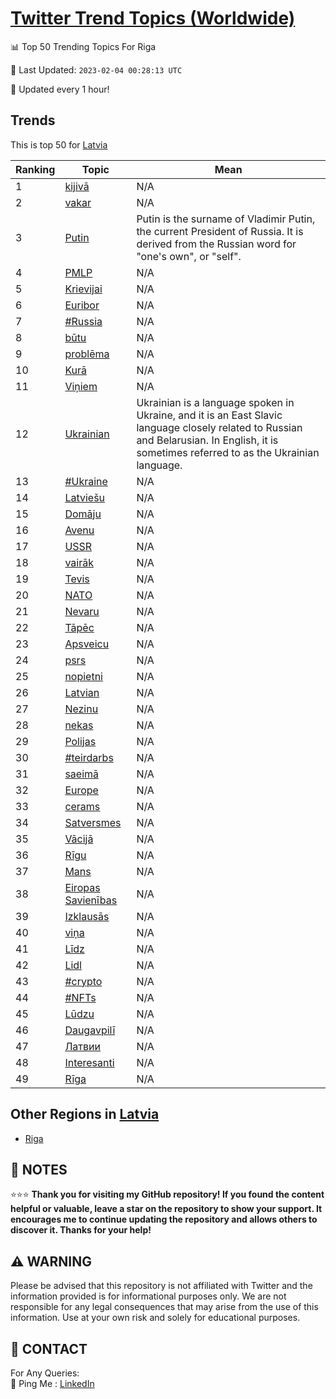 [Twitter Trend Topics (Worldwide)](https://github.com/ErcinDedeoglu/Twitter-Trend-Topics)
==========


📊 Top 50 Trending Topics For Riga

📆 Last Updated: `2023-02-04 00:28:13 UTC`

🔧 Updated every 1 hour!


## Trends

This is top 50 for [Latvia](</Latvia>)

| Ranking | Topic | Mean |
| ------- | ------------ | ------------ |
| 1 | [kijivā](http://twitter.com/search?q=kijiv%c4%81) | N/A |
| 2 | [vakar](http://twitter.com/search?q=vakar) | N/A |
| 3 | [Putin](http://twitter.com/search?q=Putin) | Putin is the surname of Vladimir Putin, the current President of Russia. It is derived from the Russian word for "one's own", or "self". |
| 4 | [PMLP](http://twitter.com/search?q=PMLP) | N/A |
| 5 | [Krievijai](http://twitter.com/search?q=Krievijai) | N/A |
| 6 | [Euribor](http://twitter.com/search?q=Euribor) | N/A |
| 7 | [#Russia](http://twitter.com/search?q=%23Russia) | N/A |
| 8 | [būtu](http://twitter.com/search?q=b%c5%abtu) | N/A |
| 9 | [problēma](http://twitter.com/search?q=probl%c4%93ma) | N/A |
| 10 | [Kurā](http://twitter.com/search?q=Kur%c4%81) | N/A |
| 11 | [Viņiem](http://twitter.com/search?q=Vi%c5%86iem) | N/A |
| 12 | [Ukrainian](http://twitter.com/search?q=Ukrainian) | Ukrainian is a language spoken in Ukraine, and it is an East Slavic language closely related to Russian and Belarusian. In English, it is sometimes referred to as the Ukrainian language. |
| 13 | [#Ukraine](http://twitter.com/search?q=%23Ukraine) | N/A |
| 14 | [Latviešu](http://twitter.com/search?q=Latvie%c5%a1u) | N/A |
| 15 | [Domāju](http://twitter.com/search?q=Dom%c4%81ju) | N/A |
| 16 | [Avenu](http://twitter.com/search?q=Avenu) | N/A |
| 17 | [USSR](http://twitter.com/search?q=USSR) | N/A |
| 18 | [vairāk](http://twitter.com/search?q=vair%c4%81k) | N/A |
| 19 | [Tevis](http://twitter.com/search?q=Tevis) | N/A |
| 20 | [NATO](http://twitter.com/search?q=NATO) | N/A |
| 21 | [Nevaru](http://twitter.com/search?q=Nevaru) | N/A |
| 22 | [Tāpēc](http://twitter.com/search?q=T%c4%81p%c4%93c) | N/A |
| 23 | [Apsveicu](http://twitter.com/search?q=Apsveicu) | N/A |
| 24 | [psrs](http://twitter.com/search?q=psrs) | N/A |
| 25 | [nopietni](http://twitter.com/search?q=nopietni) | N/A |
| 26 | [Latvian](http://twitter.com/search?q=Latvian) | N/A |
| 27 | [Nezinu](http://twitter.com/search?q=Nezinu) | N/A |
| 28 | [nekas](http://twitter.com/search?q=nekas) | N/A |
| 29 | [Polijas](http://twitter.com/search?q=Polijas) | N/A |
| 30 | [#teirdarbs](http://twitter.com/search?q=%23teirdarbs) | N/A |
| 31 | [saeimā](http://twitter.com/search?q=saeim%c4%81) | N/A |
| 32 | [Europe](http://twitter.com/search?q=Europe) | N/A |
| 33 | [cerams](http://twitter.com/search?q=cerams) | N/A |
| 34 | [Satversmes](http://twitter.com/search?q=Satversmes) | N/A |
| 35 | [Vācijā](http://twitter.com/search?q=V%c4%81cij%c4%81) | N/A |
| 36 | [Rīgu](http://twitter.com/search?q=R%c4%abgu) | N/A |
| 37 | [Mans](http://twitter.com/search?q=Mans) | N/A |
| 38 | [Eiropas Savienības](http://twitter.com/search?q=Eiropas+Savien%c4%abbas) | N/A |
| 39 | [Izklausās](http://twitter.com/search?q=Izklaus%c4%81s) | N/A |
| 40 | [viņa](http://twitter.com/search?q=vi%c5%86a) | N/A |
| 41 | [Līdz](http://twitter.com/search?q=L%c4%abdz) | N/A |
| 42 | [Lidl](http://twitter.com/search?q=Lidl) | N/A |
| 43 | [#crypto](http://twitter.com/search?q=%23crypto) | N/A |
| 44 | [#NFTs](http://twitter.com/search?q=%23NFTs) | N/A |
| 45 | [Lūdzu](http://twitter.com/search?q=L%c5%abdzu) | N/A |
| 46 | [Daugavpilī](http://twitter.com/search?q=Daugavpil%c4%ab) | N/A |
| 47 | [Латвии](http://twitter.com/search?q=%d0%9b%d0%b0%d1%82%d0%b2%d0%b8%d0%b8) | N/A |
| 48 | [Interesanti](http://twitter.com/search?q=Interesanti) | N/A |
| 49 | [Rīga](http://twitter.com/search?q=R%c4%abga) | N/A |



## Other Regions in [Latvia](</Latvia>)

* [Riga](</Latvia/Riga.md>)



## 📝 NOTES

⭐⭐⭐ **Thank you for visiting my GitHub repository! If you found the content helpful or valuable, leave a star on the repository to show your support. It encourages me to continue updating the repository and allows others to discover it. Thanks for your help!**


## ⚠️ WARNING

Please be advised that this repository is not affiliated with Twitter and the information provided is for informational purposes only. We are not responsible for any legal consequences that may arise from the use of this information. Use at your own risk and solely for educational purposes.


## 📨 CONTACT

 For Any Queries:  
            🏓 Ping Me : [LinkedIn](https://www.linkedin.com/in/ercindedeoglu/)
